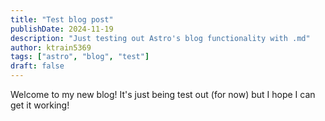 ```yaml
---
title: "Test blog post"
publishDate: 2024-11-19
description: "Just testing out Astro's blog functionality with .md"
author: ktrain5369
tags: ["astro", "blog", "test"]
draft: false
---
```


Welcome to my new blog! It's just being test out (for now) but I hope I can get it working!
